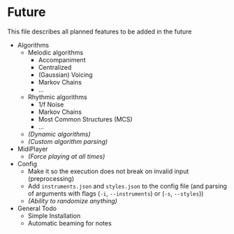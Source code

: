 # Future
This file describes all planned features to be added in the future

- Algorithms
    - Melodic algorithms
        - Accompaniment
        - Centralized
        - (Gaussian) Voicing
        - Markov Chains
        - ...
    - Rhythmic algorithms
        - 1/f Noise
        - Markov Chains
        - Most Common Structures (MCS)
        - ...
    - _(Dynamic algorithms)_
    - _(Custom algorithm parsing)_
- MidiPlayer
    - _(Force playing at all times)_
- Config
    - Make it so the execution does not break on invalid input (preprocessing)
    - Add `instruments.json` and `styles.json` to the config file (and parsing of arguments with flags (`-i`, `--instruments`) or (`-s`, `--styles`))
    - _(Ability to randomize anything)_
- General Todo
    - Simple Installation
    - Automatic beaming for notes
